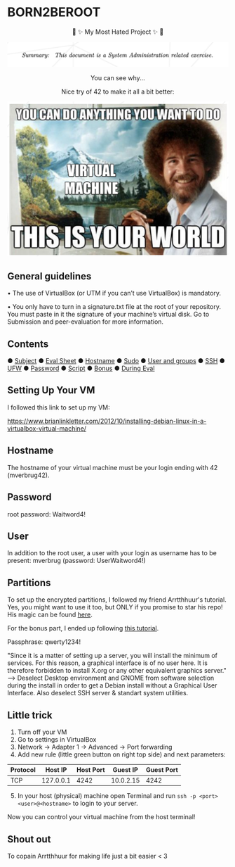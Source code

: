 # BORN2BEROOT

<p align=center>
🌈 ✨ My Most Hated Project ✨ 🌈
</p>


![](Pics/crying.png)
<p align=center>
You can see why...
</p>




<p align=center>
Nice try of 42 to make it all a bit better:
</p>

![](Pics/bob.png)

## General guidelines
• The use of VirtualBox (or UTM if you can’t use VirtualBox) is mandatory.

• You only have to turn in a signature.txt file at the root of your repository. You
must paste in it the signature of your machine’s virtual disk. Go to Submission and
peer-evaluation for more information.

## Contents
● [Subject](https://github.com/maresverbrugge/BORN2BEROOT/blob/master/subject_B2BR.pdf)
● [Eval Sheet](https://github.com/maresverbrugge/BORN2BEROOT/blob/master/eval_sheet_b2br.pdf)
● [Hostname](https://github.com/maresverbrugge/BORN2BEROOT/tree/master/Hostname)
● [Sudo](https://github.com/maresverbrugge/BORN2BEROOT/tree/master/Sudo)
● [User and groups](https://github.com/maresverbrugge/BORN2BEROOT/tree/master/User_groups)
● [SSH](https://github.com/maresverbrugge/BORN2BEROOT/tree/master/SSH)
● [UFW](https://github.com/maresverbrugge/BORN2BEROOT/tree/master/UFW)
● [Password](https://github.com/maresverbrugge/BORN2BEROOT/tree/master/Password)
● [Script](https://github.com/maresverbrugge/BORN2BEROOT/tree/master/Script)
● [Bonus](https://github.com/maresverbrugge/BORN2BEROOT/tree/master/Bonus)
● [During Eval](https://github.com/maresverbrugge/BORN2BEROOT/tree/master/During_eval)


## Setting Up Your VM
I followed this link to set up my VM:

https://www.brianlinkletter.com/2012/10/installing-debian-linux-in-a-virtualbox-virtual-machine/

## Hostname
The hostname of your virtual machine must be your login ending with 42 (mverbrug42).

## Password
root password: Waitword4!

## User
In addition to the root user, a user with your login as username has to be present:
mverbrug (password: UserWaitword4!)

## Partitions
To set up the encrypted partitions, I followed my friend Arrtthhuur's tutorial. Yes, you might want to use it too, but ONLY if you promise to star his repo! His magic can be found [here](https://github.com/Arrtthhuur/Born2beRoot/blob/main/lvm/README.md#section).

For the bonus part, I ended up following [this tutorial](https://github.com/HEADLIGHTER/Born2BeRoot-42/blob/main/walkthrough37.txt#L23).

Passphrase: qwerty1234!

"Since it is a matter of setting up a server, you will install the minimum of services. For this reason, a graphical interface is of no user here. It is therefore forbidden to install X.org or any other equivalent graphics server."
--> Deselect Desktop environment and GNOME from software selection during the install in order to get a Debian install without a Graphical User Interface. Also deselect SSH server & standart system utilities.


## Little trick
1. Turn off your VM
2. Go to settings in VirtualBox
3. Network -> Adapter 1 -> Advanced -> Port forwarding
4. Add new rule (little green button on right top side) and next parameters:


 Protocol | Host IP | Host Port | Guest IP | Guest Port
 -----------|---------|-----------|----------|---------
 TCP | 127.0.0.1 | 4242 | 10.0.2.15 | 4242      

5. In your host (physical) machine open Terminal and run `ssh -p <port> <user>@<hostname>` to login to your server.

Now you can control your virtual machine from the host terminal!



## Shout out
To copain Arrtthhuur for making life just a bit easier < 3
